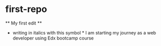 # first-repo
** My first edit **
* writing in italics with this symbol *
I am starting my journey as a web developer using Edx bootcamp course

